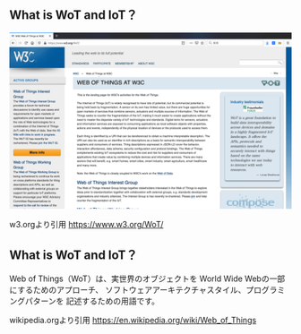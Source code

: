 ## What is WoT and IoT？

![WoT](../image/about-community/WoT.png)

w3.orgより引用 https://www.w3.org/WoT/

## What is WoT and IoT？
Web of Things（WoT）は、実世界のオブジェクトを
World Wide Webの一部にするためのアプローチ、
ソフトウェアアーキテクチャスタイル、プログラミングパターンを
記述するための用語です。

wikipedia.orgより引用
https://en.wikipedia.org/wiki/Web_of_Things


